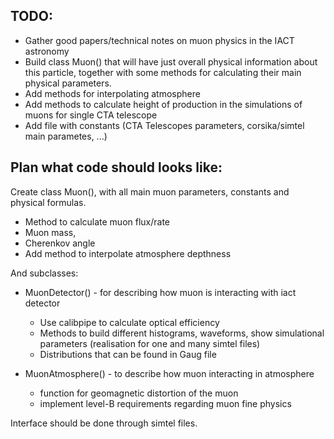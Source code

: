 ## TODO:

- Gather good papers/technical notes on muon physics in the IACT astronomy
- Build class Muon() that will have just overall physical information about this particle, together with some methods for calculating their main physical parameters.
- Add methods for interpolating atmosphere
- Add methods to calculate height of production in the simulations of muons for single CTA telescope
- Add file with constants (CTA Telescopes parameters, corsika/simtel main parametes, ...)


## Plan what code should looks like:

Create class Muon(), with all main muon parameters, constants and physical formulas.

-  Method to calculate muon flux/rate
-  Muon mass,
-  Cherenkov angle
-  Add method to interpolate atmosphere depthness

And subclasses: 

-  MuonDetector() - for describing how muon is interacting with iact detector

   - Use calibpipe to calculate optical efficiency
   - Methods to build different histograms, waveforms, show simulational parameters (realisation for one and many simtel files)
   - Distributions that can be found in Gaug file

-  MuonAtmosphere() - to describe how muon interacting in atmosphere

   - function for geomagnetic distortion of the muon
   - implement level-B requirements regarding muon fine physics


Interface should be done through simtel files.
